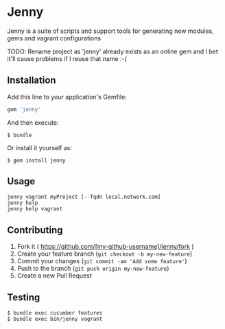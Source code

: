 # Jenny

Jenny is a suite of scripts and support tools for generating new modules, gems and vagrant configurations

TODO: Rename project as 'jenny' already exists as an online gem and I bet it'll cause problems if I reuse that name :-(

## Installation

Add this line to your application's Gemfile:

```ruby
gem 'jenny'
```

And then execute:

    $ bundle

Or install it yourself as:

    $ gem install jenny

## Usage

    jenny vagrant myProject [--fqdn local.network.com]
    jenny help
    jenny help vagrant

## Contributing

1. Fork it ( https://github.com/[my-github-username]/jenny/fork )
2. Create your feature branch (`git checkout -b my-new-feature`)
3. Commit your changes (`git commit -am 'Add some feature'`)
4. Push to the branch (`git push origin my-new-feature`)
5. Create a new Pull Request

## Testing

    $ bundle exec cucumber features
    $ bundle exec bin/jenny vagrant
